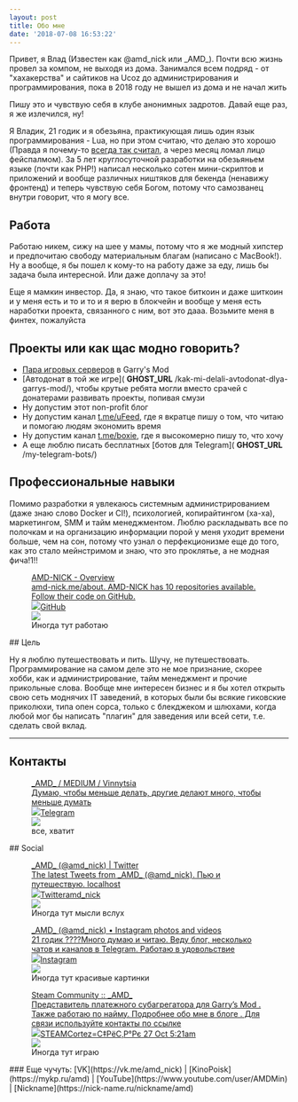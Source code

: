 ```yaml
---
layout: post
title: Обо мне
date: '2018-07-08 16:53:22'
---
```


Привет, я Влад (Известен как @amd\_nick или \_AMD\_). Почти всю жизнь провел за компом, не выходя из дома. Занимался всем подряд - от "хахакерства" и сайтиков на Ucoz до администрирования и программирования, пока в 2018 году не вышел из дома и не начал жить

Пишу это и чувствую себя в клубе анонимных задротов. Давай еще раз, я же излечился, ну!

Я Владик, 21 годик и я обезьяна, практикующая лишь один язык программирования - Lua, но при этом считаю, что делаю это хорошо (Правда я почему-то [всегда так считал](https://t.me/boxie/146), а через месяц ломал лицо фейспалмом). За 5 лет круглосуточной разработки на обезьяньем языке (почти как PHP!) написал несколько сотен мини-скриптов и приложений и вообще различных ништяков для бекенда (ненавижу фронтенд) и теперь чувствую себя Богом, потому что самозванец внутри говорит, что я могу все.

## Работа

Работаю никем, сижу на шее у мамы, потому что я же модный хипстер и предпочитаю свободу материальным благам (написано с MacBook!). Ну а вообще, я бы пошел к кому-то на работу даже за еду, лишь бы задача была интересной. Или даже доплачу за это!

Еще я мамкин инвестор. Да, я знаю, что такое биткоин и даже шиткоин и у меня есть и то и то и я верю в блокчейн и вообще у меня есть наработки проекта, связанного с ним, вот это дааа. Возьмите меня в финтех, пожалуйста

## Проекты или как щас модно говорить?

- [Пара игровых серверов](https://vk.com/trigonim) в Garry's Mod
- [Автодонат в той же игре]( __GHOST_URL__ /kak-mi-delali-avtodonat-dlya-garrys-mod/), чтобы крутые ребята могли вместо срачей с донатерами развивать проекты, попивая смузи
- Ну допустим этот non-profit блог
- Ну допустим канал [t.me/uFeed](https://t.me/uFeed), где я вкратце пишу о том, что читаю и помогаю людям экономить время
- Ну допустим канал [t.me/boxie](https://t.me/boxie), где я высокомерно пишу то, что хочу
- А еще люблю писать бесплатных [ботов для Telegram]( __GHOST_URL__ /my-telegram-bots/)

## Профессиональные навыки

Помимо разработки я увлекаюсь системным администрированием (даже знаю слово Docker и CI!), психологией, копирайтингом (ха-ха), маркетингом, SMM и тайм менеджментом. Люблю раскладывать все по полочкам и на организацию информации порой у меня уходит времени больше, чем на сон, потому что узнал о перфекционизме еще до того, как это стало мейнстримом и знаю, что это проклятье, а не модная фича!1!!

<figure class="kg-card kg-bookmark-card kg-card-hascaption"><a class="kg-bookmark-container" href="https://github.com/AMD-NICK"><div class="kg-bookmark-content">
<div class="kg-bookmark-title">AMD-NICK - Overview</div>
<div class="kg-bookmark-description">amd-nick.me/about. AMD-NICK has 10 repositories available. Follow their code on GitHub.</div>
<div class="kg-bookmark-metadata">
<img class="kg-bookmark-icon" src="https://github.githubassets.com/favicon.ico"><span class="kg-bookmark-author">GitHub</span>
</div>
</div>
<div class="kg-bookmark-thumbnail"><img src="https://avatars3.githubusercontent.com/u/9200174?s=400&amp;v=4"></div></a><figcaption>Иногда тут работаю</figcaption></figure>
## Цель

Ну я люблю путешествовать и пить. Шучу, не путешествовать.   
Программирование на самом деле это не мое признание, скорее хобби, как и администрирование, тайм менеджмент и прочие прикольные слова. Вообще мне интересен бизнес и я бы хотел открыть свою сеть моднячих IT заведений, в которых были бы всякие гиковские приколюхи, типа опен сорса, только с блекджеком и шлюхами, когда любой мог бы написать "плагин" для заведения или всей сети, т.е. сделать свой вклад.

* * *

## Контакты
<figure class="kg-card kg-bookmark-card kg-card-hascaption"><a class="kg-bookmark-container" href="https://t.me/amd_nick"><div class="kg-bookmark-content">
<div class="kg-bookmark-title">_AMD_ / MEDIUM / Vinnytsia</div>
<div class="kg-bookmark-description">Думаю, чтобы меньше делать, другие делают много, чтобы меньше думать</div>
<div class="kg-bookmark-metadata">
<img class="kg-bookmark-icon" src="https://telegram.org/favicon.ico?3"><span class="kg-bookmark-author">Telegram</span>
</div>
</div>
<div class="kg-bookmark-thumbnail"><img src="https://cdn4.telesco.pe/file/A5o_h6UXgyN92NxT8nwax1NewGVOvlbxa5f5MUWW3XFgIGOBYon6PVsa_iMJWmtu8_z7N4k_vwAYPRk2Ou2D1f2JBecJSyr5Ju7PBtd8wck7_PJyuJkSrHeiL6xorLCfaGCTXXc0JYnmIb1DN1ok-c2lMEu2OXQqhvW2NNjPiqlEsB6bQ0tuXk84xBRAqrhNKPd5qaw6GRYHg0KVnIpMEAQGEEoRhuNTAP6vQxQJFw4K0aiU05MXfEHCbk0qgdHVyfCtklX3qbv8FgLHJR7UykKhH17RQ1xeb_wiaQWOYj7Yfi2ziNI5GqHmyCyivomnSqieqh4m7VQZDGXAz9fVew.jpg"></div></a><figcaption>все, хватит</figcaption></figure>
## Social
<figure class="kg-card kg-bookmark-card kg-card-hascaption"><a class="kg-bookmark-container" href="https://twitter.com/amd_nick"><div class="kg-bookmark-content">
<div class="kg-bookmark-title">_AMD_ (@amd_nick) | Twitter</div>
<div class="kg-bookmark-description">The latest Tweets from _AMD_ (@amd_nick). Пью и путешествую. localhost</div>
<div class="kg-bookmark-metadata">
<img class="kg-bookmark-icon" src="https://abs.twimg.com/icons/apple-touch-icon-192x192.png"><span class="kg-bookmark-author">Twitter</span><span class="kg-bookmark-publisher">amd_nick</span>
</div>
</div>
<div class="kg-bookmark-thumbnail"><img src="https://pbs.twimg.com/profile_banners/2628202448/1414954349/1500x500"></div></a><figcaption>Иногда тут мысли вслух</figcaption></figure><figure class="kg-card kg-bookmark-card kg-card-hascaption"><a class="kg-bookmark-container" href="https://instagram.com/amd_nick"><div class="kg-bookmark-content">
<div class="kg-bookmark-title">_AMD_ (@amd_nick) • Instagram photos and videos</div>
<div class="kg-bookmark-description">21 годик ????Много думаю и читаю. Веду блог, несколько чатов и каналов в Telegram. Работаю в удовольствие</div>
<div class="kg-bookmark-metadata">
<img class="kg-bookmark-icon" src="https://instagram.com/static/images/ico/favicon-192.png/68d99ba29cc8.png"><span class="kg-bookmark-author">Instagram</span>
</div>
</div>
<div class="kg-bookmark-thumbnail"><img src="https://scontent-frt3-2.cdninstagram.com/vp/ac4016302b44553a83f6917913ea73c9/5E5B750B/t51.2885-19/s150x150/44479981_1501965766613703_2559795831196614656_n.jpg?_nc_ht=scontent-frt3-2.cdninstagram.com"></div></a><figcaption>Иногда тут красивые картинки</figcaption></figure><figure class="kg-card kg-bookmark-card kg-card-hascaption"><a class="kg-bookmark-container" href="https://steamcommunity.com/profiles/76561198071463189"><div class="kg-bookmark-content">
<div class="kg-bookmark-title">Steam Community :: _AMD_</div>
<div class="kg-bookmark-description">Представитель платежного субагрегатора для Garry’s Mod . Также работаю по найму. Подробнее обо мне в блоге . Для связи используйте контакты по ссылке</div>
<div class="kg-bookmark-metadata">
<img class="kg-bookmark-icon" src="https://steamcommunity.com/favicon.ico"><span class="kg-bookmark-author">STEAM</span><span class="kg-bookmark-publisher">Cortez=С‡РёС‚Р°Рє 27 Oct 5:21am</span>
</div>
</div>
<div class="kg-bookmark-thumbnail"><img src="https://steamcdn-a.akamaihd.net/steamcommunity/public/images/avatars/e1/e1cc78a501cc057e029437fc3828f3e6ac60da04_full.jpg"></div></a><figcaption>Иногда тут играю</figcaption></figure>
### Еще чучуть: [VK](https://vk.me/amd_nick) | [KinoPoisk](https://mykp.ru/amd) | [YouTube](https://www.youtube.com/user/AMDMin) | [Nickname](https://nick-name.ru/nickname/amd)

